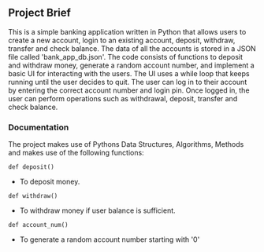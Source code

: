 ## Project Brief

This is a simple banking application written in Python that allows
users to create a new account, login to an existing account, deposit,
withdraw, transfer and check balance. The data of all the accounts
is stored in a JSON file called 'bank_app_db.json'. The code consists of
functions to deposit and withdraw money, generate a random account
number, and implement a basic UI for interacting with the users. 
The UI uses a while loop that keeps running until the user decides to quit.
The user can log in to their account by entering the correct account number
and login pin. Once logged in, the user can perform 
operations such as withdrawal, deposit, transfer and check balance.

### Documentation

The project makes use of Pythons Data Structures,
Algorithms, Methods and makes use 
of the following functions:

`def deposit()`

- To deposit money.

`def withdraw()`

- To withdraw money if user balance is sufficient.

`def account_num()`

- To generate a random account number starting with '0'